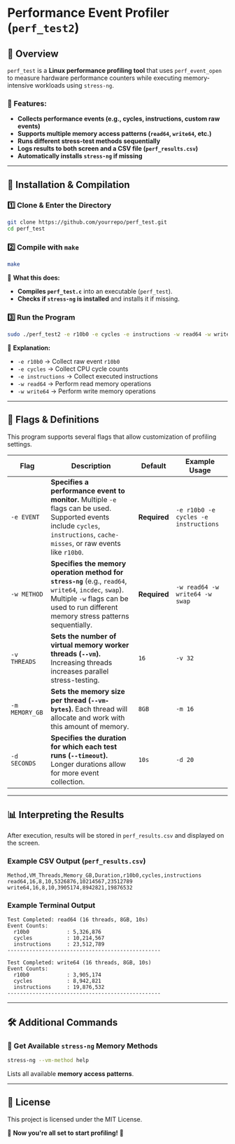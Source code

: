 # Performance Event Profiler (`perf_test2`)

## 📖 Overview
`perf_test` is a **Linux performance profiling tool** that uses `perf_event_open` to measure hardware performance counters while executing memory-intensive workloads using `stress-ng`.

### 🔹 Features:
- **Collects performance events (e.g., cycles, instructions, custom raw events)**
- **Supports multiple memory access patterns (`read64`, `write64`, etc.)**
- **Runs different stress-test methods sequentially**
- **Logs results to both screen and a CSV file (`perf_results.csv`)**
- **Automatically installs `stress-ng` if missing**

---

## 🚀 **Installation & Compilation**
### **1️⃣ Clone & Enter the Directory**
```sh
git clone https://github.com/yourrepo/perf_test.git
cd perf_test
```
### **2️⃣ Compile with `make`**
```sh
make
```
🔹 **What this does:**
- **Compiles `perf_test.c`** into an executable (`perf_test`).
- **Checks if `stress-ng` is installed** and installs it if missing.

### **3️⃣ Run the Program**
```sh
sudo ./perf_test2 -e r10b0 -e cycles -e instructions -w read64 -w write64
```
🔹 **Explanation:**
- `-e r10b0` → Collect raw event `r10b0`
- `-e cycles` → Collect CPU cycle counts
- `-e instructions` → Collect executed instructions
- `-w read64` → Perform read memory operations
- `-w write64` → Perform write memory operations

---

## 🎯 **Flags & Definitions**
This program supports several flags that allow customization of profiling settings.

| Flag | Description | Default | Example Usage |
|------|------------|---------|--------------|
| `-e EVENT` | **Specifies a performance event to monitor.** Multiple `-e` flags can be used. Supported events include `cycles`, `instructions`, `cache-misses`, or raw events like `r10b0`. | **Required** | `-e r10b0 -e cycles -e instructions` |
| `-w METHOD` | **Specifies the memory operation method for `stress-ng`** (e.g., `read64`, `write64`, `incdec`, `swap`). Multiple `-w` flags can be used to run different memory stress patterns sequentially. | **Required** | `-w read64 -w write64 -w swap` |
| `-v THREADS` | **Sets the number of virtual memory worker threads (`--vm`).** Increasing threads increases parallel stress-testing. | `16` | `-v 32` |
| `-m MEMORY_GB` | **Sets the memory size per thread (`--vm-bytes`).** Each thread will allocate and work with this amount of memory. | `8GB` | `-m 16` |
| `-d SECONDS` | **Specifies the duration for which each test runs (`--timeout`).** Longer durations allow for more event collection. | `10s` | `-d 20` |

---

## 📊 **Interpreting the Results**
After execution, results will be stored in `perf_results.csv` and displayed on the screen.

### **Example CSV Output (`perf_results.csv`)**
```
Method,VM_Threads,Memory_GB,Duration,r10b0,cycles,instructions
read64,16,8,10,5326876,10214567,23512789
write64,16,8,10,3905174,8942821,19876532
```

### **Example Terminal Output**
```
Test Completed: read64 (16 threads, 8GB, 10s)
Event Counts:
  r10b0            : 5,326,876
  cycles           : 10,214,567
  instructions     : 23,512,789
-------------------------------------------------

Test Completed: write64 (16 threads, 8GB, 10s)
Event Counts:
  r10b0            : 3,905,174
  cycles           : 8,942,821
  instructions     : 19,876,532
-------------------------------------------------
```

---

## 🛠 **Additional Commands**
### **📌 Get Available `stress-ng` Memory Methods**
```sh
stress-ng --vm-method help
```
Lists all available **memory access patterns**.

---

## 📜 **License**
This project is licensed under the MIT License.

🚀 **Now you're all set to start profiling!** 🎉

